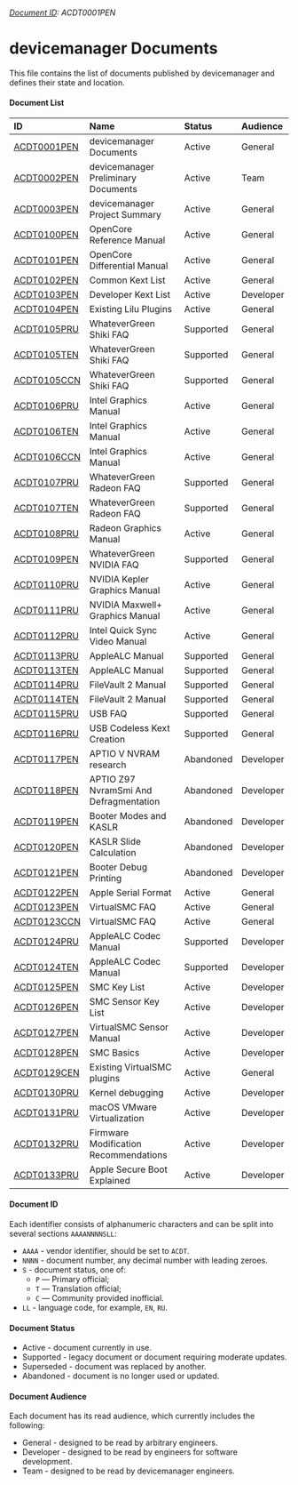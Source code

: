 ###### [Document ID](https://github.com/devicemanager/bugtracker/blob/master/DOCUMENTS.md): ACDT0001PEN

devicemanager Documents
=====================

This file contains the list of documents published by devicemanager
and defines their state and location.

#### Document List

| ID          | Name                        | Status | Audience |
|:------------|:----------------------------|:-------|:---------|
| [ACDT0001PEN](https://github.com/devicemanager/bugtracker/blob/master/DOCUMENTS.md) | devicemanager Documents | Active | General |
| [ACDT0002PEN](https://docs.google.com/spreadsheets/d/1Vuv72wlE5mX6PbkjRvUZKndfqsQiVqCm3yWpiX8kuT4) | devicemanager Preliminary Documents | Active | Team |
| [ACDT0003PEN](https://github.com/devicemanager/bugtracker/blob/master/README.md) | devicemanager Project Summary | Active | General |
| [ACDT0100PEN](https://github.com/devicemanager/OpenCorePkg/blob/master/Docs/Configuration.pdf) | OpenCore Reference Manual | Active | General |
| [ACDT0101PEN](https://github.com/devicemanager/OpenCorePkg/blob/master/Docs/Differences/Differences.pdf) | OpenCore Differential Manual | Active | General |
| [ACDT0102PEN](https://github.com/devicemanager/OpenCorePkg/blob/master/Docs/Kexts.md) | Common Kext List | Active | General |
| [ACDT0103PEN](https://docs.google.com/spreadsheets/d/15S-ocrkm_VTUJpKxNII-YUyQFd5VYdjbe0DHlZVCQyM) | Developer Kext List | Active | Developer |
| [ACDT0104PEN](https://github.com/devicemanager/Lilu/blob/master/KnownPlugins.md) | Existing Lilu Plugins | Active | General |
| [ACDT0105PRU](https://github.com/devicemanager/WhateverGreen/blob/master/Manual/FAQ.Shiki.ru.md) | WhateverGreen Shiki FAQ | Supported | General |
| [ACDT0105TEN](https://github.com/devicemanager/WhateverGreen/blob/master/Manual/FAQ.Shiki.en.md) | WhateverGreen Shiki FAQ | Supported | General |
| [ACDT0105CCN](https://github.com/devicemanager/WhateverGreen/blob/master/Manual/FAQ.Shiki.zh_CN.md) | WhateverGreen Shiki FAQ | Supported | General |
| [ACDT0106PRU](https://applelife.ru/threads/intel-hd-graphics-3000-4000-4400-4600-5000-5500-5600-520-530-630.1289648) | Intel Graphics Manual | Active | General |
| [ACDT0106TEN](https://github.com/devicemanager/WhateverGreen/blob/master/Manual/FAQ.IntelHD.en.md) | Intel Graphics Manual | Active | General |
| [ACDT0106CCN](https://github.com/devicemanager/WhateverGreen/blob/master/Manual/FAQ.IntelHD.cn.md) | Intel Graphics Manual | Active | General |
| [ACDT0107PRU](https://github.com/devicemanager/WhateverGreen/blob/master/Manual/FAQ.Radeon.ru.md) | WhateverGreen Radeon FAQ | Supported | General |
| [ACDT0107TEN](https://github.com/devicemanager/WhateverGreen/blob/master/Manual/FAQ.Radeon.en.md) | WhateverGreen Radeon FAQ | Supported | General |
| [ACDT0108PRU](https://applelife.ru/threads/ati-radeon-hd-4xxx-hd-5xxx-amd-radeon-hd-6xxx-hd-7xxx-r5-r7-r9-rx-vega.28890) | Radeon Graphics Manual | Active | General |
| [ACDT0109PEN](https://github.com/devicemanager/WhateverGreen/blob/master/Manual/FAQ.GeForce.en.md) | WhateverGreen NVIDIA FAQ | Supported | General |
| [ACDT0110PRU](https://applelife.ru/threads/nvidia-gt-x-640-690-740-760-780-kepler.37131/) | NVIDIA Kepler Graphics Manual | Active | General |
| [ACDT0111PRU](https://applelife.ru/threads/nvidia-gt-x-750-950-980-maxwell-1030-1080-pascal.1546195/) | NVIDIA Maxwell+ Graphics Manual | Active | General |
| [ACDT0112PRU](https://applelife.ru/threads/zavod-intel-quick-sync-video.817923/) | Intel Quick Sync Video Manual | Active | General |
| [ACDT0113PRU](https://github.com/devicemanager/AppleALC/wiki/Установка-и-использование) | AppleALC Manual | Supported | General |
| [ACDT0113TEN](https://github.com/devicemanager/AppleALC/wiki/Installation-and-usage) | AppleALC Manual | Supported | General |
| [ACDT0114PRU](https://applelife.ru/threads/filevault-2.1683098) | FileVault 2 Manual | Supported | General |
| [ACDT0114TEN](https://www.insanelymac.com/forum/topic/317290-filevault-2/) | FileVault 2 Manual | Supported | General |
| [ACDT0115PRU](https://applelife.ru/posts/550233) | USB FAQ | Supported | General |
| [ACDT0116PRU](https://applelife.ru/posts/537459) | USB Codeless Kext Creation | Supported | General |
| [ACDT0117PEN](https://www.insanelymac.com/forum/topic/317802-efi-variable-store-on-aptio-v-haswell-e-and-up/?do=findComment&comment=2562578) | APTIO V NVRAM research | Abandoned | Developer |
| [ACDT0118PEN](https://www.insanelymac.com/forum/topic/317802-efi-variable-store-on-aptio-v-haswell-e-and-up/?do=findComment&comment=2563184) | APTIO Z97 NvramSmi And Defragmentation | Abandoned | Developer |
| [ACDT0119PEN](https://www.insanelymac.com/forum/topic/331381-aptiomemoryfix/?do=findComment&comment=2564078) | Booter Modes and KASLR | Abandoned | Developer |
| [ACDT0120PEN](https://www.insanelymac.com/forum/topic/331381-aptiomemoryfix/?do=findComment&comment=2564269) | KASLR Slide Calculation | Abandoned | Developer |
| [ACDT0121PEN](https://www.insanelymac.com/forum/topic/331381-aptiomemoryfix/?do=findComment&comment=2572819) | Booter Debug Printing | Abandoned | Developer |
| [ACDT0122PEN](https://github.com/devicemanager/OpenCorePkg/blob/master/Utilities/macserial/FORMAT.md) | Apple Serial Format | Active | General |
| [ACDT0123PEN](https://github.com/devicemanager/VirtualSMC/blob/master/Docs/FAQ.md) | VirtualSMC FAQ | Active | General |
| [ACDT0123CCN](https://github.com/devicemanager/VirtualSMC/blob/master/Docs/FAQ_zh.md) | VirtualSMC FAQ | Active | General |
| [ACDT0124PRU](https://github.com/devicemanager/AppleALC/wiki/Adding-codec-support) | AppleALC Codec Manual | Supported | Developer |
| [ACDT0124TEN](https://github.com/devicemanager/AppleALC/wiki/Adding-codec-support) | AppleALC Codec Manual | Supported | Developer |
| [ACDT0125PEN](https://github.com/devicemanager/VirtualSMC/blob/master/Docs/SMCKeys.txt) | SMC Key List | Active | Developer |
| [ACDT0126PEN](https://github.com/devicemanager/VirtualSMC/blob/master/Docs/SMCSensorKeys.txt) | SMC Sensor Key List | Active | Developer |
| [ACDT0127PEN](https://github.com/devicemanager/VirtualSMC/blob/master/Docs/SensorInfo.md) | VirtualSMC Sensor Manual | Active | Developer |
| [ACDT0128PEN](https://github.com/devicemanager/VirtualSMC/blob/master/Docs/SMCBasics.txt) | SMC Basics | Active | Developer |
| [ACDT0129CEN](https://github.com/devicemanager/VirtualSMC/blob/master/KnownPlugins.md) | Existing VirtualSMC plugins | Active | General |
| [ACDT0130PRU](https://applelife.ru/threads/otladka-jadra-i-rasshirenij-jadra.1768642/) | Kernel debugging | Active | Developer |
| [ACDT0131PRU](https://applelife.ru/threads/virtualizacija-macos-na-vmware.2942818/) | macOS VMware Virtualization | Active | Developer |
| [ACDT0132PRU](https://applelife.ru/posts/721059) | Firmware Modification Recommendations | Active | Developer |
| [ACDT0133PRU](https://applelife.ru/posts/905541) | Apple Secure Boot Explained | Active | Developer |

#### Document ID

Each identifier consists of alphanumeric characters and can be split into several sections `AAAANNNNSLL`:

- `AAAA` - vendor identifier, should be set to `ACDT`.
- `NNNN` - document number, any decimal number with leading zeroes.
- `S` - document status, one of:
    - `P` — Primary official;
    - `T` — Translation official;
    - `C` — Community provided inofficial.
- `LL` - language code, for example, `EN`, `RU`.

#### Document Status

- Active - document currently in use.
- Supported - legacy document or document requiring moderate updates.
- Superseded - document was replaced by another.
- Abandoned - document is no longer used or updated.

#### Document Audience

Each document has its read audience, which currently includes the following:

- General - designed to be read by arbitrary engineers.
- Developer - designed to be read by engineers for software development.
- Team - designed to be read by devicemanager engineers.
